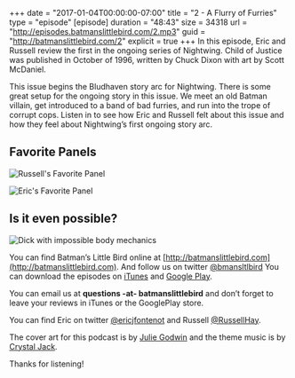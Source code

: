 +++
date = "2017-01-04T00:00:00-07:00"
title = "2 - A Flurry of Furries"
type = "episode"
[episode]
  duration = "48:43"
  size = 34318
  url = "http://episodes.batmanslittlebird.com/2.mp3"
  guid = "http://batmanslittlebird.com/2"
  explicit = true
+++
In this episode, Eric and Russell review the first in the ongoing series of Nightwing.  Child of Justice was
published in October of 1996, written by Chuck Dixon with art by Scott McDaniel.

This issue begins the Bludhaven story arc for Nightwing.  There is some great setup for the ongoing story in this
issue.  We meet an old Batman villain, get introduced to a band of bad furries, and run into the trope of corrupt cops.
Listen in to see how Eric and Russell felt about this issue and how they feel about Nightwing’s first ongoing story arc. 

## Favorite Panels

![Russell's Favorite Panel](/images/2/russells.png)

![Eric's Favorite Panel](/images/2/erics.png)

## Is it even possible?

![Dick with impossible body mechanics](/images/2/noway.png)

You can find Batman’s Little Bird online at
[http://batmanslittlebird.com](http://batmanslittlebird.com). And follow us on
twitter [@bmansltlbird](http://twitter.com/bmansltlbird) You can download the
episodes on
[iTunes](https://itunes.apple.com/us/podcast/batmans-little-bird/id1173274296?mt=2)
and
[Google Play](https://goo.gl/app/playmusic?ibi=com.google.PlayMusic&isi=691797987&ius=googleplaymusic&link=https://play.google.com/music/m/Ic3gvtapomsajetb5vrw5wys32i?t%3DBatman%27s_Little_Bird).

You can email us at <strong>questions -at- batmanslittlebird</strong> and don’t forget to
leave your reviews in iTunes or the GooglePlay store.

You can find Eric on twitter [@ericjfontenot](http://twitter.com/ericjfontenot)
and Russell [@RussellHay](http://twitter.com/russellhay).

The cover art for this podcast is by
[Julie Godwin](http://www.jgodwindraws.com/) and the theme music is by
[Crystal Jack](http://soundcloud.com/crystaljack).

Thanks for listening!

